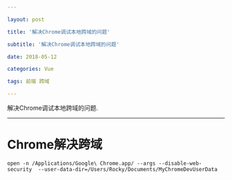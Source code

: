 ```yaml
---

layout: post

title: '解决Chrome调试本地跨域的问题'

subtitle: '解决Chrome调试本地跨域的问题'

date: 2018-05-12

categories: Vue

tags: 前端 跨域

---
```

解决Chrome调试本地跨域的问题.

---

# Chrome解决跨域
```shell
open -n /Applications/Google\ Chrome.app/ --args --disable-web-security  --user-data-dir=/Users/Rocky/Documents/MyChromeDevUserData
```

